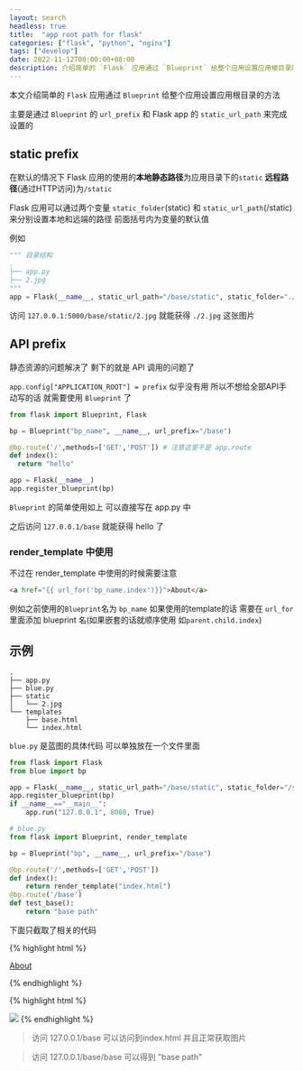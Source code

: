 ```yaml
---
layout: search
headless: true
title:  "app root path for flask"
categories: ["flask", "python", "nginx"]
tags: ["develop"]
date: 2022-11-12T00:00:00+08:00
description: 介绍简单的 `Flask` 应用通过 `Blueprint` 给整个应用设置应用根目录的方法
---
```

本文介绍简单的 `Flask` 应用通过 `Blueprint` 给整个应用设置应用根目录的方法

主要是通过 `Blueprint` 的 `url_prefix` 和 Flask app 的 `static_url_path` 来完成设置的

## static prefix

在默认的情况下 Flask 应用的使用的**本地静态路径**为应用目录下的`static` **远程路径**(通过HTTP访问)为`/static`

Flask 应用可以通过两个变量 `static_folder`(static) 和 `static_url_path`(/static) 来分别设置本地和远端的路径 前面括号内为变量的默认值

例如

```python
""" 目录结构
.
├── app.py
├── 2.jpg
"""
app = Flask(__name__, static_url_path="/base/static", static_folder="./")
```

访问 `127.0.0.1:5000/base/static/2.jpg` 就能获得 `./2.jpg` 这张图片

## API prefix

静态资源的问题解决了 剩下的就是 API 调用的问题了

`app.config["APPLICATION_ROOT"] = prefix` 似乎没有用 所以不想给全部API手动写的话 就需要使用 `Blueprint` 了

```python
from flask import Blueprint, Flask

bp = Blueprint("bp_name", __name__, url_prefix="/base")

@bp.route('/',methods=['GET','POST']) # 注意这里不是 app.route
def index():
  return "hello"

app = Flask(__name__)
app.register_blueprint(bp)
```

`Blueprint` 的简单使用如上 可以直接写在 app.py 中

之后访问 `127.0.0.1/base` 就能获得 hello 了

### render_template 中使用

不过在 render_template 中使用的时候需要注意

```html
<a href="{{ url_for('bp_name.index')}}">About</a>
```
例如之前使用的`Blueprint`名为 `bp_name` 如果使用的template的话 需要在 `url_for` 里面添加 blueprint 名(如果嵌套的话就顺序使用 如`parent.child.index`)

## 示例

```
.
├── app.py
├── blue.py
├── static
│   └── 2.jpg
└── templates
    ├── base.html
    └── index.html
```

`blue.py` 是蓝图的具体代码 可以单独放在一个文件里面

```python
from flask import Flask
from blue import bp

app = Flask(__name__, static_url_path="/base/static", static_folder="/static")
app.register_blueprint(bp)
if __name__=="__main__":
    app.run("127.0.0.1", 8080, True)
```

```python
# blue.py
from flask import Blueprint, render_template

bp = Blueprint("bp", __name__, url_prefix="/base")

@bp.route('/',methods=['GET','POST'])
def index():
    return render_template("index.html")
@bp.route('/base')
def test_base():
    return "base path"
```
下面只截取了相关的代码

{% highlight html %}
<!--templates/base.html-->
<a class="navbar-brand" href="{ { url_for('bp.index') } }">About</a>
<!-- Jekyll Liquid 语法问题 忽略双大括号之间的间隔  -->
{% endhighlight %}

{% highlight html %}
<!--templates/index.html--->
<img src="{ {url_for('static', filename='2.jpg')} }" >
<!-- Jekyll Liquid 语法问题 忽略双大括号之间的间隔  -->
{% endhighlight %}

> 访问 127.0.0.1/base 可以访问到index.html 并且正常获取图片

> 访问 127.0.0.1/base/base 可以得到 "base path"